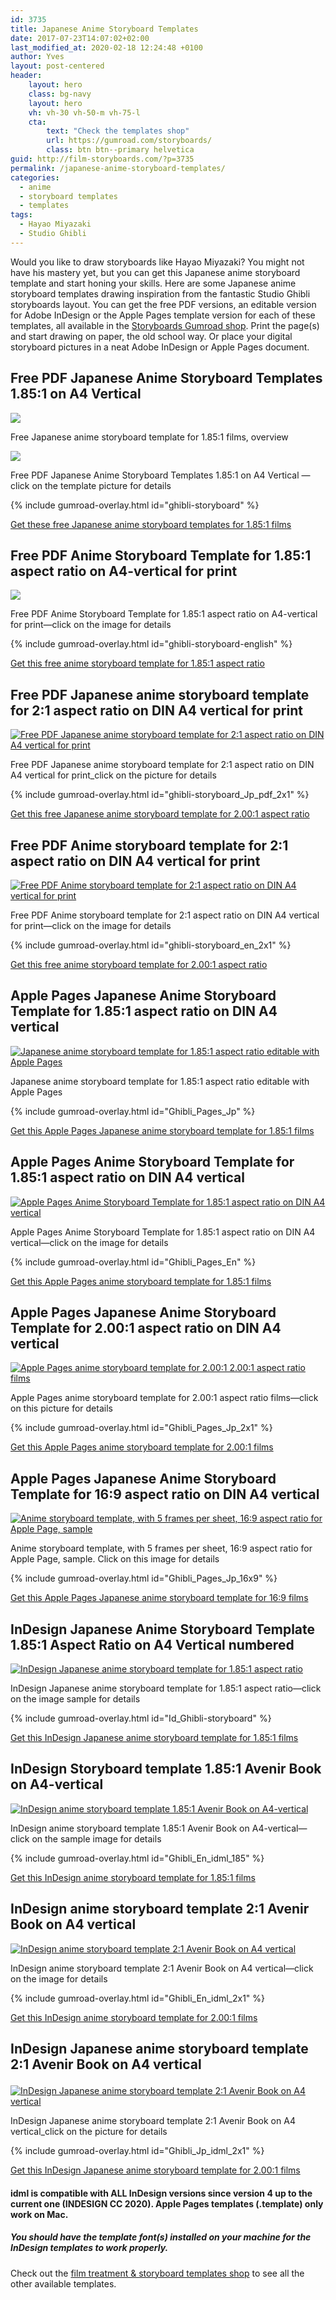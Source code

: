 ```yaml
---
id: 3735
title: Japanese Anime Storyboard Templates
date: 2017-07-23T14:07:02+02:00
last_modified_at: 2020-02-18 12:24:48 +0100
author: Yves
layout: post-centered
header:
    layout: hero
    class: bg-navy
    layout: hero
    vh: vh-30 vh-50-m vh-75-l
    cta:
        text: "Check the templates shop"
        url: https://gumroad.com/storyboards/
        class: btn btn--primary helvetica
guid: http://film-storyboards.com/?p=3735
permalink: /japanese-anime-storyboard-templates/
categories:
  - anime
  - storyboard templates
  - templates
tags:
  - Hayao Miyazaki
  - Studio Ghibli
---
```


Would you like to draw storyboards like Hayao Miyazaki? You might not have his mastery yet, but you can get this Japanese anime storyboard template and start honing your skills. Here are some Japanese anime storyboard templates drawing inspiration from the fantastic Studio Ghibli storyboards layout. You can get the free PDF versions, an editable version for Adobe InDesign or the Apple Pages template version for each of these templates, all available in the [Storyboards Gumroad shop](https://gumroad.com/storyboards). Print the page(s) and start drawing on paper, the old school way. Or place your digital storyboard pictures in a neat Adobe InDesign or Apple Pages document.

## Free PDF Japanese Anime Storyboard Templates 1.85:1 on A4 Vertical
<a href="https://gum.co/ghibli-storyboard" class="no-underline pv2 grow db"><img class="w-100" src="/images/uploads/2017/09/Film-Storyboards.com_Film_Japanese_Anime_Storyboard-template_1.85x1_A4-vertical_Both.png"></a>
<figcaption>Free Japanese anime storyboard template for 1.85:1 films, overview</figcaption>

<a href="https://gum.co/ghibli-storyboard" class="no-underline pv2 grow db"><img class="w-100" src="/images/uploads/2017/07/Film-Storyboards.com_Film_Japanese_Anime_Storyboard-template_1.85x1_A4-vertical_A.png"></a>
<figcaption>Free PDF Japanese Anime Storyboard Templates 1.85:1 on A4 Vertical — click on the template picture for details</figcaption>

{% include gumroad-overlay.html id="ghibli-storyboard" %}

[Get these free Japanese anime storyboard templates for 1.85:1 films](https://gum.co/ghibli-storyboard)

## Free PDF Anime Storyboard Template for 1.85:1 aspect ratio on A4-vertical for print
<a href="https://gum.co/ghibli-storyboard-english" class="no-underline pv2 grow db"><img class="w-100" src="/images/uploads/2017/07/Film-Storyboards.com__Storyboard-template_1.85x1_A4-vertical_print_preview.png"></a>
<figcaption>Free PDF Anime Storyboard Template for 1.85:1 aspect ratio on A4-vertical for print—click on the image for details</figcaption>

{% include gumroad-overlay.html id="ghibli-storyboard-english" %}

[Get this free anime storyboard template for 1.85:1 aspect ratio](https://gum.co/ghibli-storyboard-english)

## Free PDF Japanese anime storyboard template for 2:1 aspect ratio on DIN A4 vertical for print
<a href="https://gum.co/ghibli-storyboard_Jp_pdf_2x1" class="no-underline pv2 grow db"><img class="w-100" src="/images/uploads/2017/07/Film-Storyboards.com_Free_PDF_Japanese_Anime_Storyboard-template_2x1_vertical.png" alt="Free PDF Japanese anime storyboard template for 2:1 aspect ratio on DIN A4 vertical for print"></a>
<figcaption>Free PDF Japanese anime storyboard template for 2:1 aspect ratio on DIN A4 vertical for print_click on the picture for details</figcaption>

{% include gumroad-overlay.html id="ghibli-storyboard_Jp_pdf_2x1" %}

[Get this free Japanese anime storyboard template for 2.00:1 aspect ratio](https://gum.co/ghibli-storyboard_Jp_pdf_2x1)


## Free PDF Anime storyboard template for 2:1 aspect ratio on DIN A4 vertical for print
<a href="https://gum.co/ghibli-storyboard_en_2x1" class="no-underline pv2 grow db"><img class="w-100" src="/images/uploads/2017/07/Film-Storyboards.com_Free_PDF_Storyboard-template_2x1_A4-vertical_print.png" alt="Free PDF Anime storyboard template for 2:1 aspect ratio on DIN A4 vertical for print"></a>
<figcaption>Free PDF Anime storyboard template for 2:1 aspect ratio on DIN A4 vertical for print—click on the image for details</figcaption>

{% include gumroad-overlay.html id="ghibli-storyboard_en_2x1" %}

[Get this free anime storyboard template for 2.00:1 aspect ratio](https://gum.co/ghibli-storyboard_en_2x1)


## Apple Pages Japanese Anime Storyboard Template for 1.85:1 aspect ratio on DIN A4 vertical
<a href="https://gum.co/Ghibli_Pages_Jp" class="no-underline pv2 grow db"><img class="w-100" src="/images/uploads/2017/07/Apple-Pages-Japanese-Anime-Storyboard-Template-1.85x1-on-A4-vertical_sample.png" alt="Japanese anime storyboard template for 1.85:1 aspect ratio editable with Apple Pages"></a>
<figcaption>Japanese anime storyboard template for 1.85:1 aspect ratio editable with Apple Pages</figcaption>

{% include gumroad-overlay.html id="Ghibli_Pages_Jp" %}

[Get this Apple Pages Japanese anime storyboard template for 1.85:1 films](https://gum.co/Ghibli_Pages_Jp)


## Apple Pages Anime Storyboard Template for 1.85:1 aspect ratio on DIN A4 vertical
<a href="https://gum.co/Ghibli_Pages_En" class="no-underline pv2 grow db"><img class="w-100" src="/images/uploads/2018/11/Apple-Pages-Anime-Storyboard-Template-1.85x1-on-A4-vertical_sample_layout.jpg" alt="Apple Pages Anime Storyboard Template for 1.85:1 aspect ratio on DIN A4 vertical"></a>
<figcaption>Apple Pages Anime Storyboard Template for 1.85:1 aspect ratio on DIN A4 vertical—click on the image for details</figcaption>

{% include gumroad-overlay.html id="Ghibli_Pages_En" %}

[Get this Apple Pages anime storyboard template for 1.85:1 films](https://gum.co/Ghibli_Pages_En)

## Apple Pages Japanese Anime Storyboard Template for 2.00:1 aspect ratio on DIN A4 vertical
<a href="https://gum.co/Ghibli_Pages_Jp_2x1" class="no-underline pv2 grow db"><img class="w-100" src="/images/uploads/2017/07/Apple-Pages-Japanese-Anime-Storyboard-Template-2x1-on-A4-vertical_sample_Little-Bighorn.png" alt="Apple Pages anime storyboard template for 2.00:1 2.00:1 aspect ratio films"></a>
<figcaption>Apple Pages anime storyboard template for 2.00:1 aspect ratio films—click on this picture for details</figcaption>

{% include gumroad-overlay.html id="Ghibli_Pages_Jp_2x1" %}

[Get this Apple Pages anime storyboard template for 2.00:1 films](https://gum.co/Ghibli_Pages_Jp_2x1)

## Apple Pages Japanese Anime Storyboard Template for 16:9 aspect ratio on DIN A4 vertical
<a href="https://gum.co/Ghibli_Pages_Jp_16x9" class="no-underline pv2 grow db"><img class="w-100" src="/images/uploads/2017/07/Apple-Pages_Japanese-Anime-Storyboard-Template_16x9-on-A4-vertical_sample.png" alt="Anime storyboard template, with 5 frames per sheet, 16:9 aspect ratio for Apple Page, sample"></a>
<figcaption>Anime storyboard template, with 5 frames per sheet, 16:9 aspect ratio for Apple Page, sample. Click on this image for details</figcaption>

{% include gumroad-overlay.html id="Ghibli_Pages_Jp_16x9" %}

[Get this Apple Pages Japanese anime storyboard template for 16:9 films](https://gum.co/Ghibli_Pages_Jp_16x9)

## InDesign Japanese Anime Storyboard Template 1.85:1 Aspect Ratio on A4 Vertical numbered
<a href="https://gum.co/Id_Ghibli-storyboard" class="no-underline pv2 grow db"><img class="w-100" src="/images/uploads/2017/07/Film-Storyboards.com_Japanese_Anime_Storyboard-template_1.85x1_A4-vertical_00.png" alt="InDesign Japanese anime storyboard template for 1.85:1 aspect ratio"></a>
<figcaption>InDesign Japanese anime storyboard template for 1.85:1 aspect ratio—click on the image sample for details</figcaption>

{% include gumroad-overlay.html id="Id_Ghibli-storyboard" %}

[Get this InDesign Japanese anime storyboard template for 1.85:1 films](https://gum.co/Id_Ghibli-storyboard)

## InDesign Storyboard template 1.85:1 Avenir Book on A4-vertical
<a href="https://gum.co/Ghibli_En_idml_185" class="no-underline pv2 grow db"><img class="w-100" src="/images/uploads/2017/07/InDesign_Storyboard-template_1.85x1_Avenir_Book_A4-vertical_with-text.png" alt="InDesign anime storyboard template 1.85:1 Avenir Book on A4-vertical"></a>
<figcaption>InDesign anime storyboard template 1.85:1 Avenir Book on A4-vertical—click on the sample image for details</figcaption>

{% include gumroad-overlay.html id="Ghibli_En_idml_185" %}

[Get this InDesign anime storyboard template for 1.85:1 films](https://gum.co/Ghibli_En_idml_185)

## InDesign anime storyboard template 2:1 Avenir Book on A4 vertical
<a href="https://gum.co/Ghibli_En_idml_2x1" class="no-underline pv2 grow db"><img class="w-100" src="/images/uploads/2017/07/Film-Storyboards.com_Anime_Storyboard-template_2x1_Avenir_Book_A4-vertical2.png" alt="InDesign anime storyboard template 2:1 Avenir Book on A4 vertical"></a>
<figcaption>InDesign anime storyboard template 2:1 Avenir Book on A4 vertical—click on the image for details</figcaption>

{% include gumroad-overlay.html id="Ghibli_En_idml_2x1" %}

[Get this InDesign anime storyboard template for 2.00:1 films](https://gum.co/Ghibli_En_idml_2x1)

## InDesign Japanese anime storyboard template 2:1 Avenir Book on A4 vertical<figure id="attachment_4579" aria-describedby="caption-attachment-4579" style="width: 1200px" class="wp-caption aligncenter">
<a href="https://gum.co/Ghibli_Jp_idml_2x1" class="no-underline pv2 grow db"><img class="w-100" src="/images/uploads/2017/07/Film-Storyboards.com__Japanese_Anime_Storyboard-template_2x1_Avenir_Book_A4-vertical.png" alt="InDesign Japanese anime storyboard template 2:1 Avenir Book on A4 vertical"></a>
<figcaption>InDesign Japanese anime storyboard template 2:1 Avenir Book on A4 vertical_click on the picture for details</figcaption>

{% include gumroad-overlay.html id="Ghibli_Jp_idml_2x1" %}

[Get this InDesign Japanese anime storyboard template for 2.00:1 films](https://gum.co/Ghibli_Jp_idml_2x1)

#### idml is compatible with ALL InDesign versions since version 4 up to the current one (INDESIGN CC 2020). Apple Pages templates (.template) only work on Mac.

##### You should have the template font(s) installed on your machine for the InDesign templates to work properly.

Check out the [film treatment & storyboard templates shop](https://gumroad.com/storyboards) to see all the other available templates.

